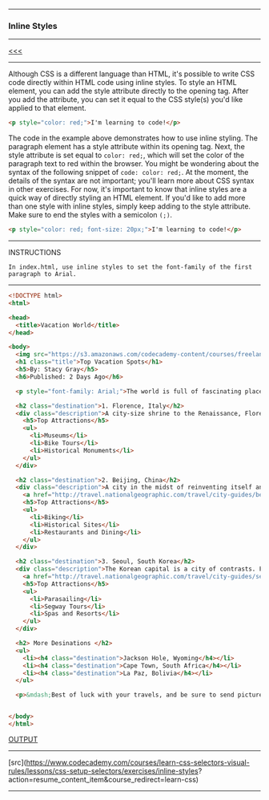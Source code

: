 
---

### Inline Styles

---

[<<<](https://github.com/ttltrk/WEB/blob/master/CSS/DOC/LCSSM/LCSSM.MD)

---

Although CSS is a different language than HTML, it's possible to write CSS code directly within HTML code using inline styles.
To style an HTML element, you can add the style attribute directly to the opening tag. After you add the attribute, 
you can set it equal to the CSS style(s) you'd like applied to that element.

```html
<p style="color: red;">I'm learning to code!</p>
```

The code in the example above demonstrates how to use inline styling. The paragraph element has a style attribute 
within its opening tag. Next, the style attribute is set equal to ```color: red;```, which will set the color of the paragraph 
text to red within the browser.
You might be wondering about the syntax of the following snippet of ```code: color: red;```. 
At the moment, the details of the syntax are not important; you'll learn more about CSS syntax in other exercises. 
For now, it's important to know that inline styles are a quick way of directly styling an HTML element.
If you'd like to add more than one style with inline styles, simply keep adding to the style attribute. 
Make sure to end the styles with a semicolon ```(;)```.

```html
<p style="color: red; font-size: 20px;">I'm learning to code!</p>
```

---

INSTRUCTIONS

```
In index.html, use inline styles to set the font-family of the first paragraph to Arial.
```

---

```html
<!DOCTYPE html>
<html>

<head>
  <title>Vacation World</title>
</head>

<body>
  <img src="https://s3.amazonaws.com/codecademy-content/courses/freelance-1/unit-2/explorer.jpeg" />
  <h1 class="title">Top Vacation Spots</h1>
  <h5>By: Stacy Gray</h5>
  <h6>Published: 2 Days Ago</h6>

  <p style="font-family: Arial;">The world is full of fascinating places. Planning the perfect vacation involves packing up, leaving home, and experiencing something new.</p>

  <h2 class="destination">1. Florence, Italy</h2>
  <div class="description">A city-size shrine to the Renaissance, Florence offers frescoes, sculptures, churches, palaces, and other monuments from the richest cultural flowering the world has known. Names from its dazzling historical pastDante, Michelangelo, Galileo, Machiavelliare some of the most resonant of the medieval age. <a href="http://travel.nationalgeographic.com/travel/city-guides/florence-italy/" target="_blank">Learn More</a>.
    <h5>Top Attractions</h5>
    <ul>
      <li>Museums</li>
      <li>Bike Tours</li>
      <li>Historical Monuments</li>
    </ul>
  </div>

  <h2 class="destination">2. Beijing, China</h2>
  <div class="description">A city in the midst of reinventing itself and continuing to build on the success of the 2008 Summer Olympics, Beijing is a place of frenzied construction. New housing, new roads, and new sports venues seem to spring up overnight. At the same time, the capital of the Peoples Republic of China remains an epicenter of tradition, with the treasures of nearly 2,000 years as the imperial capital still on viewin the famed Forbidden City and in the luxuriant pavilions and gardens of the Summer Palace.
    <a href="http://travel.nationalgeographic.com/travel/city-guides/beijing-china/" target="_blank">Learn More</a>.
    <h5>Top Attractions</h5>
    <ul>
      <li>Biking</li>
      <li>Historical Sites</li>
      <li>Restaurants and Dining</li>
    </ul>
  </div>

  <h2 class="destination">3. Seoul, South Korea</h2>
  <div class="description">The Korean capital is a city of contrasts. Fourteenth-century city gates squat in the shadow of 21st-century skyscrapers, while the broad Han River is back-dropped by granite mountains rising in the city centercomplete with alpine highways speeding around their contours and temples nestling among their crags. Fashionable, gadget-laden youths battle for sidewalk space with fortune-tellers and peddlers, while tiny neighborhoods of traditional cottages contrast with endless ranks of identical apartments.
    <a href="http://travel.nationalgeographic.com/travel/city-guides/seoul-south-korea/" target="_blank">Learn More</a>.
    <h5>Top Attractions</h5>
    <ul>
      <li>Parasailing</li>
      <li>Segway Tours</li>
      <li>Spas and Resorts</li>
    </ul>
  </div>

  <h2> More Desinations </h2>
  <ul>
    <li><h4 class="destination">Jackson Hole, Wyoming</h4></li>
    <li><h4 class="destination">Cape Town, South Africa</h4></li>
    <li><h4 class="destination">La Paz, Bolivia</h4></li>
  </ul>

  <p>&mdash;Best of luck with your travels, and be sure to send pictures and stories. We"d love to hear them!</p>


</body>
</html>
```

[OUTPUT](http://htmlpreview.github.io/?https://github.com/ttltrk/WEB/edit/master/CSS/DOC/LCSSM/02/01.HTML)

---

[src](https://www.codecademy.com/courses/learn-css-selectors-visual-rules/lessons/css-setup-selectors/exercises/inline-styles?
action=resume_content_item&course_redirect=learn-css)

---
